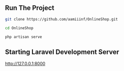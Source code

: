
## Run The Project
```bash
git clone https://github.com/aamiiinf/OnlineShop.git

cd OnlineShop

php artisan serve

```
## Starting Laravel Development Server

http://127.0.0.1:8000


